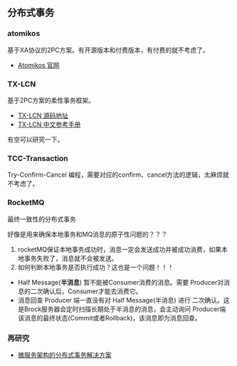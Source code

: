 ## 分布式事务
### atomikos
基于XA协议的2PC方案。有开源版本和付费版本，有付费的就不考虑了。
- [Atomikos 官网](https://www.atomikos.com/Main/WebHome)
### TX-LCN
基于2PC方案的柔性事务框架。

- [TX-LCN 源码地址](https://github.com/codingapi/tx-lcn)
- [TX-LCN 中文参考手册](https://www.codingapi.com/docs/txlcn-preface/)

有空可以研究一下。

### TCC-Transaction

Try-Confirm-Cancel 编程，需要对应的confirm、cancel方法的逻辑，太麻烦就不考虑了。

### RocketMQ
最终一致性的分布式事务

好像是用来确保本地事务和MQ消息的原子性问题的？？？
1. rocketMQ保证本地事务成功时，消息一定会发送成功并被成功消费，如果本地事务失败了，消息就不会被发送。
2. 如何判断本地事务是否执行成功？这也是一个问题！！！


- Half Message(**半消息**)
暂不能被Consumer消费的消息。需要 Producer对消息的二次确认后，Consumer才能去消费它。
- 消息回查
Producer 端一直没有对 Half Message(半消息) 进行 二次确认。这是Brock服务器会定时扫描长期处于半消息的消息，会主动询问 Producer端 该消息的最终状态(Commit或者Rollback)，该消息即为消息回查。

### 再研究
- [微服务架构的分布式事务解决方案](https://wenku.baidu.com/video/courseview/41ea27fff705cc175527093e?fr=baidu&fromplaylist=1)



